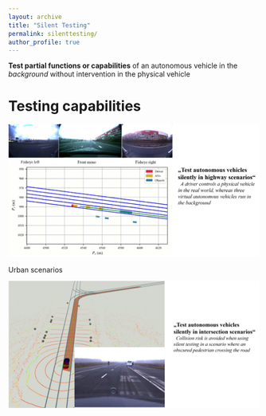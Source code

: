 ```yaml
---
layout: archive
title: "Silent Testing"
permalink: silenttesting/
author_profile: true
---
```


**Test partial functions or capabilities** of an autonomous vehicle in the *background* without intervention in the physical vehicle

Testing capabilities
======
<img src='../images/st1.png' alt="drawing" width="700"/>

Urban scenarios

<img src='../images/st2.png' alt="drawing" width="700"/>

